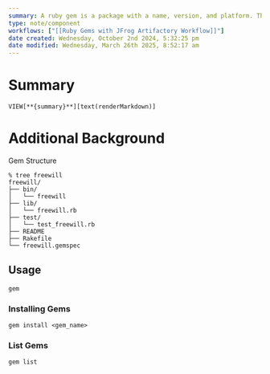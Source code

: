 ```yaml
---
summary: A ruby gem is a package with a name, version, and platform. There is code, documentation, and a gemspec inside of each gem.
type: note/component
workflows: ["[[Ruby Gems with JFrog Artifactory Workflow]]"]
date created: Wednesday, October 2nd 2024, 5:32:25 pm
date modified: Wednesday, March 26th 2025, 8:52:17 am
---
```

# Summary
`VIEW[**{summary}**][text(renderMarkdown)]`

# Additional Background

Gem Structure
```
% tree freewill
freewill/
├── bin/
│   └── freewill
├── lib/
│   └── freewill.rb
├── test/
│   └── test_freewill.rb
├── README
├── Rakefile
└── freewill.gemspec
```

## Usage
```
gem
```

### Installing Gems
```
gem install <gem_name>
```

### List Gems
```
gem list
```